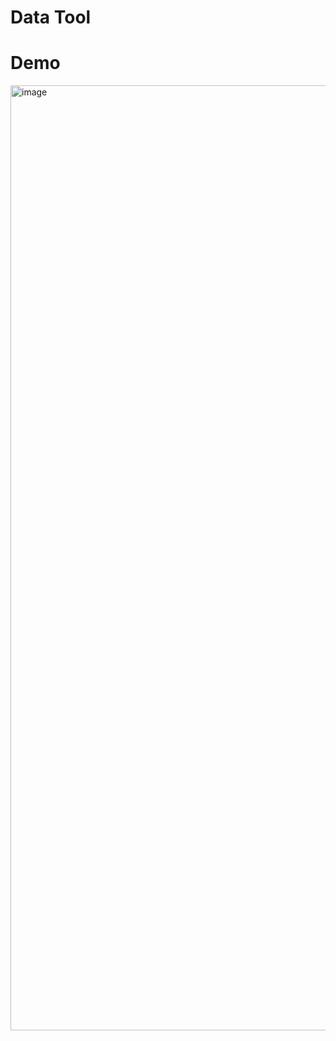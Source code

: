 # Data Tool

# Demo
<img width="1512" alt="image" src="https://github.com/boxabll/cs312project/assets/128833289/b1f8119a-ef3a-454b-8957-be9e507c8156">

